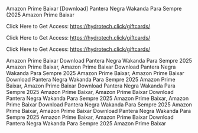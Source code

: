 Amazon Prime Baixar [Download] Pantera Negra Wakanda Para Sempre (2025 Amazon Prime Baixar

Click Here to Get Access: https://hydrotech.click/giftcards/

Click Here to Get Access: https://hydrotech.click/giftcards/

Click Here to Get Access: https://hydrotech.click/giftcards/

Amazon Prime Baixar Download Pantera Negra Wakanda Para Sempre 2025 Amazon Prime Baixar, Amazon Prime Baixar Download Pantera Negra Wakanda Para Sempre 2025 Amazon Prime Baixar, Amazon Prime Baixar Download Pantera Negra Wakanda Para Sempre 2025 Amazon Prime Baixar, Amazon Prime Baixar Download Pantera Negra Wakanda Para Sempre 2025 Amazon Prime Baixar, Amazon Prime Baixar Download Pantera Negra Wakanda Para Sempre 2025 Amazon Prime Baixar, Amazon Prime Baixar Download Pantera Negra Wakanda Para Sempre 2025 Amazon Prime Baixar, Amazon Prime Baixar Download Pantera Negra Wakanda Para Sempre 2025 Amazon Prime Baixar, Amazon Prime Baixar Download Pantera Negra Wakanda Para Sempre 2025 Amazon Prime Baixar
